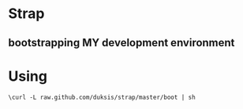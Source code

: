 Strap
=====

bootstrapping MY development environment
---


# Using

```shell
\curl -L raw.github.com/duksis/strap/master/boot | sh
```
